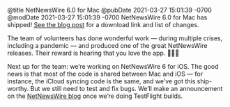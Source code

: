 @title NetNewsWire 6.0 for Mac
@pubDate 2021-03-27 15:01:39 -0700
@modDate 2021-03-27 15:01:39 -0700
NetNewsWire 6.0 for Mac has shipped! [See the blog post](https://nnw.ranchero.com/2021/03/27/netnewswire-for-mac.html) for a download link and list of changes.

The team of volunteers has done wonderful work — during multiple crises, including a pandemic — and produced one of the great NetNewsWire releases. Their reward is hearing that you love the app. 🐣🐥🎸

Next up for the team: we’re working on NetNewsWire 6 for iOS. The good news is that most of the code is shared between Mac and iOS — for instance, the iCloud syncing code is the same, and we’ve got this ship-worthy. But we still need to test and fix bugs. We’ll make an announcement on the [NetNewsWire blog](https://nnw.ranchero.com/) once we’re doing TestFlight builds.
